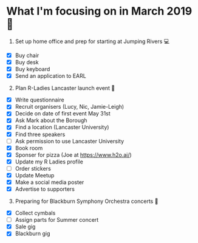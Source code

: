 
# What I'm focusing on in March 2019 :tulip:

1. Set up home office and prep for starting at Jumping Rivers :computer:
 - [x] Buy chair 
 - [x] Buy desk
 - [x] Buy keyboard
 - [x] Send an application to EARL

2. Plan R-Ladies Lancaster launch event :purple_heart:
- [x] Write questionnaire
- [x] Recruit organisers (Lucy, Nic, Jamie-Leigh)
- [x] Decide on date of first event May 31st
- [x] Ask Mark about the Borough
- [x] Find a location (Lancaster University)
- [x] Find three speakers
- [ ] Ask permission to use Lancaster University
- [x] Book room
- [x] Sponser for pizza (Joe at https://www.h2o.ai/)
- [x] Update my R Ladies profile
- [ ] Order stickers
- [x] Update Meetup
- [x] Make a social media poster
- [x] Advertise to supporters

3. Preparing for Blackburn Symphony Orchestra concerts :musical_note:
 - [x] Collect cymbals
 - [ ] Assign parts for Summer concert
 - [x] Sale gig
 - [x] Blackburn gig
